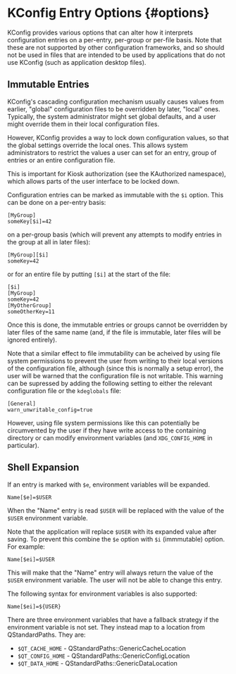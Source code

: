KConfig Entry Options            {#options}
=====================

KConfig provides various options that can alter how it interprets configuration
entries on a per-entry, per-group or per-file basis.  Note that these are not
supported by other configuration frameworks, and so should not be used in files
that are intended to be used by applications that do not use KConfig (such as
application desktop files).


Immutable Entries
-----------------

KConfig's cascading configuration mechanism usually causes values from earlier,
"global" configuration files to be overridden by later, "local" ones.
Typically, the system administrator might set global defaults, and a user might
override them in their local configuration files.

However, KConfig provides a way to lock down configuration values, so that the
global settings override the local ones.  This allows system administrators to
restrict the values a user can set for an entry, group of entries or an entire
configuration file.

This is important for Kiosk authorization (see the KAuthorized namespace),
which allows parts of the user interface to be locked down.

Configuration entries can be marked as immutable with the `$i` option.  This can
be done on a per-entry basis:

    [MyGroup]
    someKey[$i]=42

on a per-group basis (which will prevent any attempts to modify entries in the
group at all in later files):

    [MyGroup][$i]
    someKey=42

or for an entire file by putting `[$i]` at the start of the file:

    [$i]
    [MyGroup]
    someKey=42
    [MyOtherGroup]
    someOtherKey=11

Once this is done, the immutable entries or groups cannot be overridden by later
files of the same name (and, if the file is immutable, later files will be
ignored entirely).

Note that a similar effect to file immutability can be acheived by using file
system permissions to prevent the user from writing to their local versions of
the configuration file, although (since this is normally a setup error), the
user will be warned that the configuration file is not writable.  This warning
can be supressed by adding the following setting to either the relevant
configuration file or the `kdeglobals` file:

    [General]
    warn_unwritable_config=true

However, using file system permissions like this can potentially be circumvented
by the user if they have write access to the containing directory or can modify
environment variables (and `XDG_CONFIG_HOME` in particular).



Shell Expansion
---------------

If an entry is marked with `$e`, environment variables will be expanded.

    Name[$e]=$USER

When the "Name" entry is read `$USER` will be replaced with the value of the
`$USER` environment variable.

Note that the application will replace `$USER` with its
expanded value after saving. To prevent this combine the `$e` option
with `$i` (immmutable) option.  For example:

    Name[$ei]=$USER

This will make that the "Name" entry will always return the value of the `$USER`
environment variable. The user will not be able to change this entry.

The following syntax for environment variables is also supported:

    Name[$ei]=${USER}

There are three environment variables that have a fallback strategy if the
environment variable is not set. They instead map to a location from QStandardPaths.
They are:

* `$QT_CACHE_HOME` - QStandardPaths::GenericCacheLocation
* `$QT_CONFIG_HOME` - QStandardPaths::GenericConfigLocation
* `$QT_DATA_HOME` - QStandardPaths::GenericDataLocation
